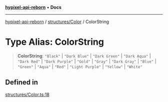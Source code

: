 [**hypixel-api-reborn**](../../../README.md) • **Docs**

***

[hypixel-api-reborn](../../../modules.md) / [structures/Color](../README.md) / ColorString

# Type Alias: ColorString

> **ColorString**: `"Black"` \| `"Dark Blue"` \| `"Dark Green"` \| `"Dark Aqua"` \| `"Dark Red"` \| `"Dark Purple"` \| `"Gold"` \| `"Gray"` \| `"Dark Gray"` \| `"Blue"` \| `"Green"` \| `"Aqua"` \| `"Red"` \| `"Light Purple"` \| `"Yellow"` \| `"White"`

## Defined in

[structures/Color.ts:18](https://github.com/Kathund/REBORN-docs-TEST/blob/226e7f6a62bb6bca87ef0828ac84e9098d59f860/src/structures/Color.ts#L18)
